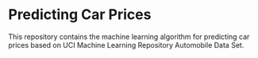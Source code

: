 # Predicting Car Prices


This repository contains the machine learning algorithm for predicting car prices based on UCI Machine Learning Repository Automobile Data Set. 